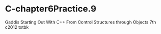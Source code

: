 # C-chapter6Practice.9
Gaddis Starting Out With C++ From Control Structures through Objects 7th c2012 txtbk
